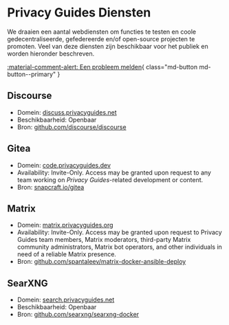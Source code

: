 # Privacy Guides Diensten

We draaien een aantal webdiensten om functies te testen en coole gedecentraliseerde, gefedereerde en/of open-source projecten te promoten. Veel van deze diensten zijn beschikbaar voor het publiek en worden hieronder beschreven.

[:material-comment-alert: Een probleem melden](https://discuss.privacyguides.net/c/services/2){ class="md-button md-button--primary" }

## Discourse

- Domein: [discuss.privacyguides.net](https://discuss.privacyguides.net)
- Beschikbaarheid: Openbaar
- Bron: [github.com/discourse/discourse](https://github.com/discourse/discourse)

## Gitea

- Domein: [code.privacyguides.dev](https://code.privacyguides.dev)
- Availability: Invite-Only. Access may be granted upon request to any team working on *Privacy Guides*-related development or content.
- Bron: [snapcraft.io/gitea](https://snapcraft.io/gitea)

## Matrix

- Domein: [matrix.privacyguides.org](https://matrix.privacyguides.org)
- Availability: Invite-Only. Access may be granted upon request to Privacy Guides team members, Matrix moderators, third-party Matrix community administrators, Matrix bot operators, and other individuals in need of a reliable Matrix presence.
- Bron: [github.com/spantaleev/matrix-docker-ansible-deploy](https://github.com/spantaleev/matrix-docker-ansible-deploy)

## SearXNG

- Domein: [search.privacyguides.net](https://search.privacyguides.net)
- Beschikbaarheid: Openbaar
- Bron: [github.com/searxng/searxng-docker](https://github.com/searxng/searxng-docker)
